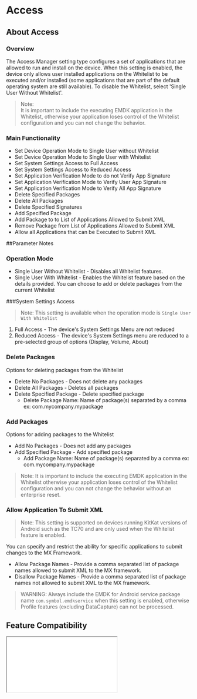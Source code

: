 # Access

## About Access

### Overview

The Access Manager setting type configures a set of applications that are allowed to run and install on the device. When this setting is enabled, the device only allows user installed applications on the Whitelist to be executed and/or installed (some applications that are part of the default operating system are still available). To disable the Whitelist, select 'Single User Without Whitelist'.  

>Note:  
>It is important to include the executing EMDK application in the Whitelist, otherwise your application loses control of the Whitelist configuration and you can not change the behavior.

### Main Functionality

* Set Device Operation Mode to Single User without Whitelist
* Set Device Operation Mode to Single User with Whitelist
* Set System Settings Access to Full Access 
* Set System Settings Access to Reduced Access 
* Set Application Verification Mode to do not Verify App Signature
* Set Application Verification Mode to Verify User App Signature
* Set Application Verification Mode to Verify All App Signature
* Delete Specified Packages 
* Delete All Packages 
* Delete Specified Signatures
* Add Specified Package
* Add Package to to List of Applications Allowed to Submit XML
* Remove Package from List of Applications Allowed to Submit XML
* Allow all Applications that can be Executed to Submit XML

##Parameter Notes
### Operation Mode
* Single User Without Whitelist - Disables all Whitelist features.
* Single User With Whitelist - Enables the Whitelist feature based on the details provided. You can choose to add or delete packages from the current Whitelist

###System Settings Access
>Note: This setting is available when the operation mode is `Single User With Whitelist`

1. Full Access - The device's System Settings Menu are not reduced
2. Reduced Access - The device's System Settings menu are reduced to a pre-selected group of options (Display, Volume, About)

### Delete Packages
Options for deleting packages from the Whitelist

* Delete No Packages - Does not delete any packages
* Delete All Packages - Deletes all packages 
* Delete Specified Package - Delete specified package
	* Delete Package Name: Name of package(s) separated by a comma ex: com.mycompany.mypackage 

### Add Packages
Options for adding packages to the Whitelist

* Add No Packages - Does not add any packages
* Add Specified Package - Add specified package
	* Add Package Name: Name of package(s) separated by a comma ex: com.mycompany.mypackage 

>Note: It is important to include the executing EMDK application in the Whitelist otherwise your application loses control of the Whitelist configuration and you can not change the behavior without an enterprise reset.

### Allow Application To Submit XML
>Note: This setting is supported on devices running KitKat versions of Android such as the TC70 and are only used when the Whitelist feature is enabled.

You can specify and restrict the ability for specific applications to submit changes to the MX Framework.

* Allow Package Names - Provide a comma separated list of package names allowed to submit XML to the MX framework.
* Disallow Package Names - Provide a comma separated list of package names not allowed to submit XML to the MX framework.

> WARNING: Always include the EMDK for Android service package name `com.symbol.emdkservice` when this setting is enabled, otherwise Profile features (excluding DataCapture) can not be processed. 


## Feature Compatibility
<iframe src="compare.html#mx=4.3&csp=AccessMgr&embed=true"></iframe> 

